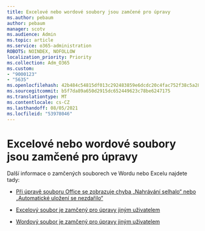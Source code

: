 ```yaml
---
title: Excelové nebo wordové soubory jsou zamčené pro úpravy
ms.author: pebaum
author: pebaum
manager: scotv
ms.audience: Admin
ms.topic: article
ms.service: o365-administration
ROBOTS: NOINDEX, NOFOLLOW
localization_priority: Priority
ms.collection: Adm_O365
ms.custom:
- "9000123"
- "5635"
ms.openlocfilehash: 42b484c54815df013c292483859e6dcdc20c4fac752f38c5a2820332a5c990ba
ms.sourcegitcommit: b5f7da89a650d2915dc652449623c78be6247175
ms.translationtype: MT
ms.contentlocale: cs-CZ
ms.lasthandoff: 08/05/2021
ms.locfileid: "53978046"
---
```

# <a name="excel-or-word-files-are-locked-for-editing"></a>Excelové nebo wordové soubory jsou zamčené pro úpravy

Další informace o zamčených souborech ve Wordu nebo Excelu najdete tady:

- [Při úpravě souboru Office se zobrazuje chyba „Nahrávání selhalo“ nebo „Automatické uložení se nezdařilo“](https://support.office.com/article/i-got-an-upload-failed-or-couldn-t-save-automatically-error-while-editing-an-office-file-93a14d34-88e3-4a91-9eef-58cc541d31f8)

- [Excelový soubor je zamčený pro úpravy jiným uživatelem](https://support.office.com/article/Excel-file-is-locked-for-editing-by-another-user-6fa93887-2c2c-45f0-abcc-31b04aed68b3)

- [Wordový soubor je zamčený pro úpravy jiným uživatelem](https://support.microsoft.com/help/313472/the-document-is-locked-for-editing-by-another-user-error-message-when)
